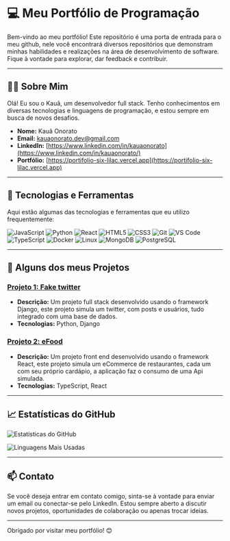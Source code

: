 # 💻 Meu Portfólio de Programação

Bem-vindo ao meu portfólio! Este repositório é uma porta de entrada para o meu github, nele você encontrará diversos repositórios que demonstram minhas habilidades e realizações na área de desenvolvimento de software. Fique à vontade para explorar, dar feedback e contribuir.

---

## 🧑‍💻 Sobre Mim

Olá! Eu sou o Kauã, um desenvolvedor full stack. Tenho conhecimentos em diversas tecnologias e linguagens de programação, e estou sempre em busca de novos desafios.

- **Nome:** Kauã Onorato
- **Email:** [kauaonorato.dev@gmail.com](mailto:kauaonorato.dev@gmail.com)
- **LinkedIn:** [https://www.linkedin.com/in/kauaonorato](https://www.linkedin.com/in/kauaonorato/)
- **Portfólio:** [https://portifolio-six-lilac.vercel.app](https://portifolio-six-lilac.vercel.app)

---

## 🚀 Tecnologias e Ferramentas

Aqui estão algumas das tecnologias e ferramentas que eu utilizo frequentemente:

![JavaScript](https://img.shields.io/badge/-JavaScript-000?&logo=JavaScript)
![Python](https://img.shields.io/badge/-Python-000?&logo=Python)
![React](https://img.shields.io/badge/-React-000?&logo=React)
![HTML5](https://img.shields.io/badge/-HTML5-000?&logo=HTML5)
![CSS3](https://img.shields.io/badge/-CSS3-000?&logo=CSS3)
![Git](https://img.shields.io/badge/-Git-000?&logo=Git)
![VS Code](https://img.shields.io/badge/-VS%20Code-000?&logo=Visual%20Studio%20Code)
![TypeScript](https://img.shields.io/badge/-TypeScript-000?&logo=TypeScript)
![Docker](https://img.shields.io/badge/-Docker-000?&logo=Docker)
![Linux](https://img.shields.io/badge/-Linux-000?&logo=Linux)
![MongoDB](https://img.shields.io/badge/-MongoDB-000?&logo=MongoDB)
![PostgreSQL](https://img.shields.io/badge/-PostgreSQL-000?&logo=PostgreSQL)

---

## 📂 Alguns dos meus Projetos

### [Projeto 1: Fake twitter](https://kauaonorato.pythonanywhere.com)
- **Descrição:** Um projeto full stack desenvolvido usando o framework Django, este projeto simula um twitter, com posts e usuários, tudo integrado com uma base de dados.
- **Tecnologias:** Python, Django

### [Projeto 2: eFood](https://efood-react-mu.vercel.app)
- **Descrição:** Um projeto front end desenvolvido usando o framework React, este projeto simula um eCommerce de restaurantes, cada um com seu próprio cardápio, a aplicação faz o consumo de uma Api simulada.
- **Tecnologias:** TypeScript, React

---

## 📈 Estatísticas do GitHub

![Estatísticas do GitHub](https://github-readme-stats.vercel.app/api?username=KauaOnoratoDev&show_icons=true&theme=radical)

![Linguagens Mais Usadas](https://github-readme-stats.vercel.app/api/top-langs/?username=KauaOnoratoDev&layout=compact&theme=radical)

---

## 📫 Contato

Se você deseja entrar em contato comigo, sinta-se à vontade para enviar um email ou conectar-se pelo LinkedIn. Estou sempre aberto a discutir novos projetos, oportunidades de colaboração ou apenas trocar ideias.

---

Obrigado por visitar meu portfólio! 😊
